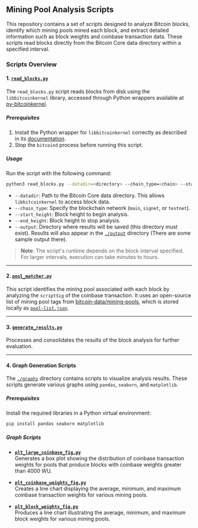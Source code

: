 
## Mining Pool Analysis Scripts

This repository contains a set of scripts designed to analyze Bitcoin blocks, identify which mining pools mined each block, and extract detailed information such as block weights and coinbase transaction data. These scripts read blocks directly from the Bitcoin Core data directory within a specified interval.

### Scripts Overview

#### 1. [`read_blocks.py`](./read_blocks.py)
The `read_blocks.py` script reads blocks from disk using the `libbitcoinkernel` library, accessed through Python wrappers available at [py-bitcoinkernel](https://github.com/stickies-v/py-bitcoinkernel).

##### Prerequisites
1. Install the Python wrapper for `libbitcoinkernel` correctly as described in its [documentation](https://github.com/stickies-v/py-bitcoinkernel/).
2. Stop the `bitcoind` process before running this script.

##### Usage
Run the script with the following command:
```bash
python3 read_blocks.py --datadir=<directory> --chain_type=<chain> --start_height=<height> --end_height=<height> --output=<directory>
```

- `--datadir`: Path to the Bitcoin Core data directory. This allows `libbitcoinkernel` to access block data.
- `--chain_type`: Specify the blockchain network (`main`, `signet`, or `testnet`).
- `--start_height`: Block height to begin analysis.
- `--end_height`: Block height to stop analysis.
- `--output`: Directory where results will be saved (this directory must exist). Results will also appear in the [`./output`](./output) directory (There are some sample output there).

> **Note**: The script's runtime depends on the block interval specified. For larger intervals, execution can take minutes to hours.

---

#### 2. [`pool_matcher.py`](./pool_matcher.py)
This script identifies the mining pool associated with each block by analyzing the `scriptSig` of the coinbase transaction. It uses an open-source list of mining pool tags from [bitcoin-data/mining-pools](https://github.com/bitcoin-data/mining-pools), which is stored locally as [`pool-list.json`](./pool-list.json).

---

#### 3. [`generate_results.py`](./generate_results.py)
Processes and consolidates the results of the block analysis for further evaluation.

---

#### 4. Graph Generation Scripts
The [`./graphs`](./graphs) directory contains scripts to visualize analysis results. These scripts generate various graphs using `pandas`, `seaborn`, and `matplotlib`.

##### Prerequisites
Install the required libraries in a Python virtual environment:
```bash
pip install pandas seaborn matplotlib
```

##### Graph Scripts
- **[`plt_large_coinbase_fig.py`](./graphs/plt_large_coinbase_fig.py)**  
  Generates a box plot showing the distribution of coinbase transaction weights for pools that produce blocks with coinbase weights greater than 4000 WU.

- **[`plt_coinbase_weights_fig.py`](./graphs/plt_coinbase_weights_fig.py)**  
  Creates a line chart displaying the average, minimum, and maximum coinbase transaction weights for various mining pools.

- **[`plt_block_weights_fig.py`](./graphs/plt_block_weights_fig.py)**  
  Produces a line chart illustrating the average, minimum, and maximum block weights for various mining pools.
